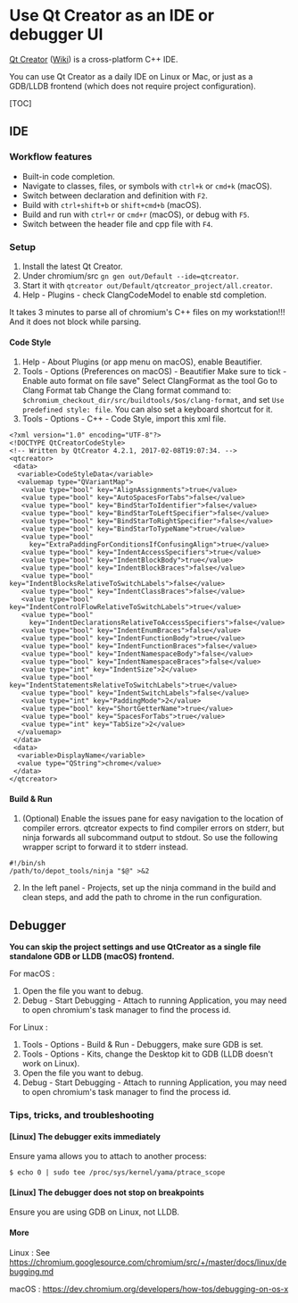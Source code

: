 # Use Qt Creator as an IDE or debugger UI

[Qt Creator](https://www.qt.io/ide/)
([Wiki](https://en.wikipedia.org/wiki/Qt_Creator)) is a cross-platform C++ IDE.

You can use Qt Creator as a daily IDE on Linux or Mac, or just as a GDB/LLDB
frontend (which does not require project configuration).

[TOC]

## IDE

### Workflow features

* Built-in code completion.
* Navigate to classes, files, or symbols with `ctrl+k` or `cmd+k` (macOS).
* Switch between declaration and definition with `F2`.
* Build with `ctrl+shift+b` or `shift+cmd+b` (macOS).
* Build and run with `ctrl+r` or `cmd+r` (macOS), or debug with `F5`.
* Switch between the header file and cpp file with `F4`.

### Setup

1. Install the latest Qt Creator.
2. Under chromium/src `gn gen out/Default --ide=qtcreator`.
3. Start it with `qtcreator out/Default/qtcreator_project/all.creator`.
4. Help - Plugins - check ClangCodeModel to enable std completion.

It takes 3 minutes to parse all of chromium's C++ files on my workstation!!! And
it does not block while parsing.

#### Code Style

1. Help - About Plugins (or app menu on macOS), enable Beautifier.
2. Tools - Options (Preferences on macOS) - Beautifier
   Make sure to tick - Enable auto format on file save"
   Select ClangFormat as the tool
   Go to Clang Format tab
   Change the Clang format command to: `$chromium_checkout_dir/src/buildtools/$os/clang-format`, and
   set `Use predefined style: file`. You can also set a keyboard shortcut
   for it.
3. Tools - Options - C++ - Code Style, import this xml file.

```
<?xml version="1.0" encoding="UTF-8"?>
<!DOCTYPE QtCreatorCodeStyle>
<!-- Written by QtCreator 4.2.1, 2017-02-08T19:07:34. -->
<qtcreator>
 <data>
  <variable>CodeStyleData</variable>
  <valuemap type="QVariantMap">
   <value type="bool" key="AlignAssignments">true</value>
   <value type="bool" key="AutoSpacesForTabs">false</value>
   <value type="bool" key="BindStarToIdentifier">false</value>
   <value type="bool" key="BindStarToLeftSpecifier">false</value>
   <value type="bool" key="BindStarToRightSpecifier">false</value>
   <value type="bool" key="BindStarToTypeName">true</value>
   <value type="bool"
     key="ExtraPaddingForConditionsIfConfusingAlign">true</value>
   <value type="bool" key="IndentAccessSpecifiers">true</value>
   <value type="bool" key="IndentBlockBody">true</value>
   <value type="bool" key="IndentBlockBraces">false</value>
   <value type="bool" key="IndentBlocksRelativeToSwitchLabels">false</value>
   <value type="bool" key="IndentClassBraces">false</value>
   <value type="bool" key="IndentControlFlowRelativeToSwitchLabels">true</value>
   <value type="bool"
     key="IndentDeclarationsRelativeToAccessSpecifiers">false</value>
   <value type="bool" key="IndentEnumBraces">false</value>
   <value type="bool" key="IndentFunctionBody">true</value>
   <value type="bool" key="IndentFunctionBraces">false</value>
   <value type="bool" key="IndentNamespaceBody">false</value>
   <value type="bool" key="IndentNamespaceBraces">false</value>
   <value type="int" key="IndentSize">2</value>
   <value type="bool" key="IndentStatementsRelativeToSwitchLabels">true</value>
   <value type="bool" key="IndentSwitchLabels">false</value>
   <value type="int" key="PaddingMode">2</value>
   <value type="bool" key="ShortGetterName">true</value>
   <value type="bool" key="SpacesForTabs">true</value>
   <value type="int" key="TabSize">2</value>
  </valuemap>
 </data>
 <data>
  <variable>DisplayName</variable>
  <value type="QString">chrome</value>
 </data>
</qtcreator>
```

#### Build & Run

1. (Optional) Enable the issues pane for easy navigation to the location of
   compiler errors. qtcreator expects to find compiler errors on stderr, but
   ninja forwards all subcommand output to stdout. So use the following wrapper
   script to forward it to stderr instead.
```
#!/bin/sh
/path/to/depot_tools/ninja "$@" >&2
```
2. In the left panel - Projects, set up the ninja command in the build and
   clean steps, and add the path to chrome in the run configuration.


## Debugger

**You can skip the project settings and use QtCreator as a single file
standalone GDB or LLDB (macOS) frontend.**

For macOS :
1. Open the file you want to debug.
2. Debug - Start Debugging - Attach to running Application, you may need to
   open chromium's task manager to find the process id.

For Linux :
1. Tools - Options - Build & Run - Debuggers, make sure GDB is set.
2. Tools - Options - Kits, change the Desktop kit to GDB (LLDB doesn't work on
   Linux).
3. Open the file you want to debug.
4. Debug - Start Debugging - Attach to running Application, you may need to
   open chromium's task manager to find the process id.

### Tips, tricks, and troubleshooting

#### [Linux] The debugger exits immediately

Ensure yama allows you to attach to another process:

```
$ echo 0 | sudo tee /proc/sys/kernel/yama/ptrace_scope
```


#### [Linux] The debugger does not stop on breakpoints

Ensure you are using GDB on Linux, not LLDB.

#### More

Linux :
See
https://chromium.googlesource.com/chromium/src/+/master/docs/linux/debugging.md

macOS :
https://dev.chromium.org/developers/how-tos/debugging-on-os-x
